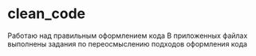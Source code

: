# clean_code
Работаю над правильным оформлением кода
В приложенных файлах выполнены задания по переосмыслению подходов оформления кода
